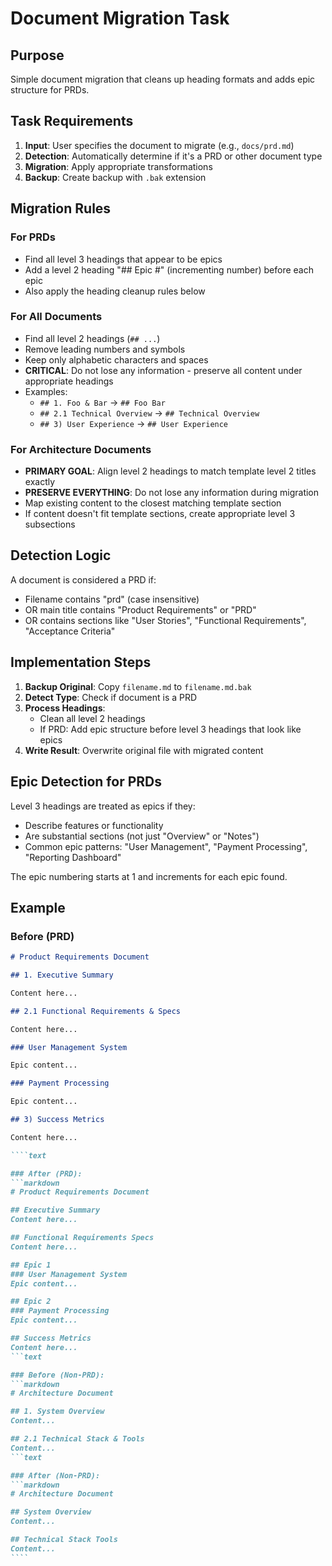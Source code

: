 # Document Migration Task

## Purpose

Simple document migration that cleans up heading formats and adds epic structure for PRDs.

## Task Requirements

1. **Input**: User specifies the document to migrate (e.g., `docs/prd.md`)
2. **Detection**: Automatically determine if it's a PRD or other document type
3. **Migration**: Apply appropriate transformations
4. **Backup**: Create backup with `.bak` extension

## Migration Rules

### For PRDs

- Find all level 3 headings that appear to be epics
- Add a level 2 heading "## Epic #" (incrementing number) before each epic
- Also apply the heading cleanup rules below

### For All Documents

- Find all level 2 headings (`## ...`)
- Remove leading numbers and symbols
- Keep only alphabetic characters and spaces
- **CRITICAL**: Do not lose any information - preserve all content under appropriate headings
- Examples:
    - `## 1. Foo & Bar` → `## Foo Bar`
    - `## 2.1 Technical Overview` → `## Technical Overview`
    - `## 3) User Experience` → `## User Experience`

### For Architecture Documents

- **PRIMARY GOAL**: Align level 2 headings to match template level 2 titles exactly
- **PRESERVE EVERYTHING**: Do not lose any information during migration
- Map existing content to the closest matching template section
- If content doesn't fit template sections, create appropriate level 3 subsections

## Detection Logic

A document is considered a PRD if:

- Filename contains "prd" (case insensitive)
- OR main title contains "Product Requirements" or "PRD"
- OR contains sections like "User Stories", "Functional Requirements", "Acceptance Criteria"

## Implementation Steps

1. **Backup Original**: Copy `filename.md` to `filename.md.bak`
2. **Detect Type**: Check if document is a PRD
3. **Process Headings**:
   - Clean all level 2 headings
   - If PRD: Add epic structure before level 3 headings that look like epics
4. **Write Result**: Overwrite original file with migrated content

## Epic Detection for PRDs

Level 3 headings are treated as epics if they:

- Describe features or functionality
- Are substantial sections (not just "Overview" or "Notes")
- Common epic patterns: "User Management", "Payment Processing", "Reporting Dashboard"

The epic numbering starts at 1 and increments for each epic found.

## Example

### Before (PRD)

`````markdown
# Product Requirements Document

## 1. Executive Summary

Content here...

## 2.1 Functional Requirements & Specs

Content here...

### User Management System

Epic content...

### Payment Processing

Epic content...

## 3) Success Metrics

Content here...

````text

### After (PRD):
```markdown
# Product Requirements Document

## Executive Summary
Content here...

## Functional Requirements Specs
Content here...

## Epic 1
### User Management System
Epic content...

## Epic 2
### Payment Processing
Epic content...

## Success Metrics
Content here...
```text

### Before (Non-PRD):
```markdown
# Architecture Document

## 1. System Overview
Content...

## 2.1 Technical Stack & Tools
Content...
```text

### After (Non-PRD):
```markdown
# Architecture Document

## System Overview
Content...

## Technical Stack Tools
Content...
````
`````

```text

```
